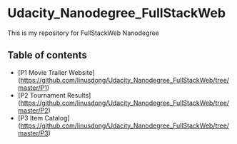 # Udacity_Nanodegree_FullStackWeb
This is my repository for FullStackWeb Nanodegree

## Table of contents
* [P1 Movie Trailer Website] (https://github.com/linusdong/Udacity_Nanodegree_FullStackWeb/tree/master/P1)
* [P2 Tournament Results] (https://github.com/linusdong/Udacity_Nanodegree_FullStackWeb/tree/master/P2)
* [P3 Item Catalog] (https://github.com/linusdong/Udacity_Nanodegree_FullStackWeb/tree/master/P3)
